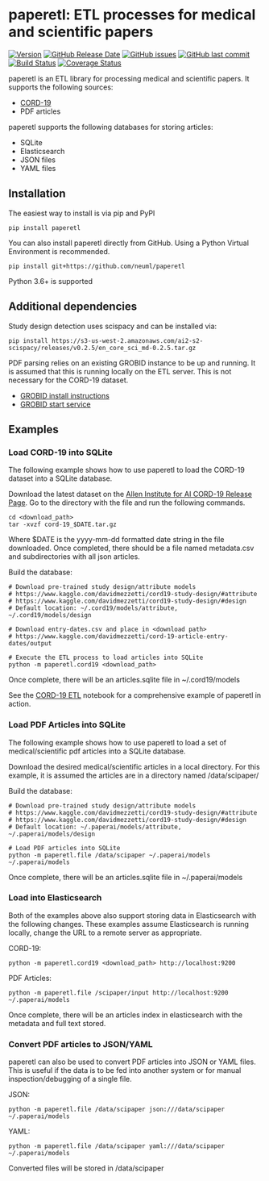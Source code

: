 # paperetl: ETL processes for medical and scientific papers

[![Version](https://img.shields.io/github/release/neuml/paperetl.svg?style=flat&color=success)](https://github.com/neuml/paperetl/releases)
[![GitHub Release Date](https://img.shields.io/github/release-date/neuml/paperetl.svg?style=flat&color=blue)](https://github.com/neuml/paperetl/releases)
[![GitHub issues](https://img.shields.io/github/issues/neuml/paperetl.svg?style=flat&color=success)](https://github.com/neuml/paperetl/issues)
[![GitHub last commit](https://img.shields.io/github/last-commit/neuml/paperetl.svg?style=flat&color=blue)](https://github.com/neuml/paperetl)
[![Build Status](https://github.com/neuml/paperetl/workflows/build/badge.svg)](https://github.com/neuml/paperetl/actions?query=workflow%3Abuild)
[![Coverage Status](https://img.shields.io/coveralls/github/neuml/paperetl)](https://coveralls.io/github/neuml/paperetl?branch=master)

paperetl is an ETL library for processing medical and scientific papers. It supports the following sources:

- [CORD-19](https://www.semanticscholar.org/cord19)
- PDF articles

paperetl supports the following databases for storing articles:

- SQLite
- Elasticsearch
- JSON files
- YAML files

## Installation
The easiest way to install is via pip and PyPI

    pip install paperetl

You can also install paperetl directly from GitHub. Using a Python Virtual Environment is recommended.

    pip install git+https://github.com/neuml/paperetl

Python 3.6+ is supported

## Additional dependencies
Study design detection uses scispacy and can be installed via:

    pip install https://s3-us-west-2.amazonaws.com/ai2-s2-scispacy/releases/v0.2.5/en_core_sci_md-0.2.5.tar.gz

PDF parsing relies on an existing GROBID instance to be up and running. It is assumed that this is running locally on the ETL server. This is not
necessary for the CORD-19 dataset.

- [GROBID install instructions](https://grobid.readthedocs.io/en/latest/Install-Grobid/)
- [GROBID start service](https://grobid.readthedocs.io/en/latest/Grobid-service/)

## Examples

### Load CORD-19 into SQLite
The following example shows how to use paperetl to load the CORD-19 dataset into a SQLite database.

Download the latest dataset on the [Allen Institute for AI CORD-19 Release Page](https://ai2-semanticscholar-cord-19.s3-us-west-2.amazonaws.com/historical_releases.html). Go to the directory with the file and run the following commands.

    cd <download_path>
    tar -xvzf cord-19_$DATE.tar.gz

Where $DATE is the yyyy-mm-dd formatted date string in the file downloaded. Once completed, there should be a file named metadata.csv and subdirectories with all json articles.

Build the database:

    # Download pre-trained study design/attribute models
    # https://www.kaggle.com/davidmezzetti/cord19-study-design/#attribute
    # https://www.kaggle.com/davidmezzetti/cord19-study-design/#design
    # Default location: ~/.cord19/models/attribute, ~/.cord19/models/design

    # Download entry-dates.csv and place in <download path>
    # https://www.kaggle.com/davidmezzetti/cord-19-article-entry-dates/output

    # Execute the ETL process to load articles into SQLite
    python -m paperetl.cord19 <download_path>

Once complete, there will be an articles.sqlite file in ~/.cord19/models

See the [CORD-19 ETL](https://www.kaggle.com/davidmezzetti/cord-19-etl) notebook for a comprehensive example of paperetl in action.

### Load PDF Articles into SQLite
The following example shows how to use paperetl to load a set of medical/scientific pdf articles into a SQLite database.

Download the desired medical/scientific articles in a local directory. For this example, it is assumed the articles are in a directory named /data/scipaper/

Build the database:

    # Download pre-trained study design/attribute models
    # https://www.kaggle.com/davidmezzetti/cord19-study-design/#attribute
    # https://www.kaggle.com/davidmezzetti/cord19-study-design/#design
    # Default location: ~/.paperai/models/attribute, ~/.paperai/models/design

    # Load PDF articles into SQLite
    python -m paperetl.file /data/scipaper ~/.paperai/models ~/.paperai/models

Once complete, there will be an articles.sqlite file in ~/.paperai/models

### Load into Elasticsearch
Both of the examples above also support storing data in Elasticsearch with the following changes. These examples assume Elasticsearch is running locally, change the URL to a remote server as appropriate.

CORD-19:

    python -m paperetl.cord19 <download_path> http://localhost:9200

PDF Articles:

    python -m paperetl.file /scipaper/input http://localhost:9200 ~/.paperai/models

Once complete, there will be an articles index in elasticsearch with the metadata and full text stored.

### Convert PDF articles to JSON/YAML
paperetl can also be used to convert PDF articles into JSON or YAML files. This is useful if the data is to be fed into another system or for manual inspection/debugging of a single file.

JSON:

    python -m paperetl.file /data/scipaper json:///data/scipaper ~/.paperai/models

YAML:

    python -m paperetl.file /data/scipaper yaml:///data/scipaper ~/.paperai/models

Converted files will be stored in /data/scipaper
